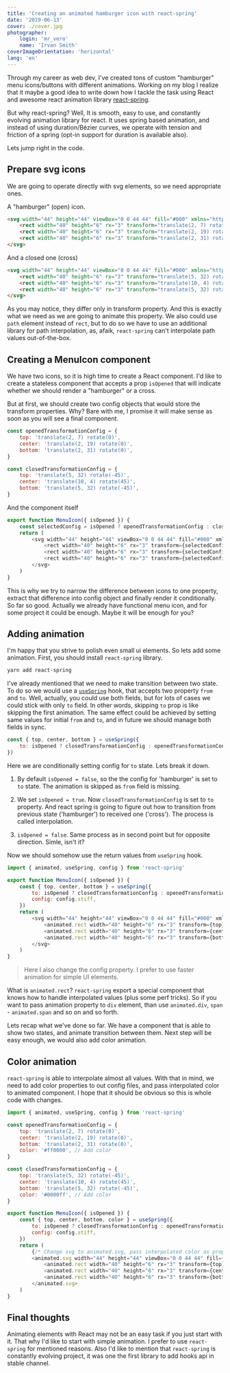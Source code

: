 ```yaml
---
title: 'Creating an animated hamburger icon with react-spring'
date: '2019-06-13'
cover: ./cover.jpg
photographer:
    login: 'mr_vero'
    name: 'Irvan Smith'
coverImageOrientation: 'horizontal'
lang: 'en'
---
```


Through my career as web dev, I've created tons of custom "hamburger" menu icons/buttons with different animations. Working on my blog I realize that it maybe a good idea to write down how I tackle the task using React and awesome react animation library [react-spring](https://www.react-spring.io/).

But why react-spring? Well, It is smooth, easy to use, and constantly evolving animation library for react. It uses spring based animation, and instead of using duration/Bézier curves, we operate with tension and friction of a spring (opt-in support for duration is available also).

Lets jump right in the code.

## Prepare svg icons

We are going to operate directly with svg elements, so we need appropriate ones.

A "hamburger" (open) icon.

```html
<svg width="44" height="44" viewBox="0 0 44 44" fill="#000" xmlns="http://www.w3.org/2000/svg">
    <rect width="40" height="6" rx="3" transform="translate(2, 7) rotate(0)" />
    <rect width="40" height="6" rx="3" transform="translate(2, 19) rotate(0)" />
    <rect width="40" height="6" rx="3" transform="translate(2, 31) rotate(0)" />
</svg>
```

And a closed one (cross)

```html
<svg width="44" height="44" viewBox="0 0 44 44" fill="#000" xmlns="http://www.w3.org/2000/svg">
    <rect width="40" height="6" rx="3" transform="translate(5, 32) rotate(-45)" />
    <rect width="40" height="6" rx="3" transform="translate(10, 4) rotate(45)" />
    <rect width="40" height="6" rx="3" transform="translate(5, 32) rotate(-45)" />
</svg>
```

As you may notice, they differ only in transform property. And this is exactly what we need as we are going to animate this property. We also could use `path` element instead of `rect`, but to do so we have to use an additional library for path interpolation, as, afaik, `react-spring` can't interpolate path values out-of-the-box.

## Creating a MenuIcon component

We have two icons, so it is high time to create a React component. I'd like to create a stateless component that accepts a prop `isOpened` that will indicate whether we should render a "hamburger" or a cross.

But at first, we should create two config objects that would store the transform properties. Why? Bare with me, I promise it will make sense as soon as you will see a final component.

```javascript
const openedTransformationConfig = {
    top: 'translate(2, 7) rotate(0)',
    center: 'translate(2, 19) rotate(0)',
    bottom: 'translate(2, 31) rotate(0)',
}

const closedTransformationConfig = {
    top: 'translate(5, 32) rotate(-45)',
    center: 'translate(10, 4) rotate(45)',
    bottom: 'translate(5, 32) rotate(-45)',
}
```

And the component itself

```javascript
export function MenuIcon({ isOpened }) {
    const selectedConfig = isOpened ? openedTransformationConfig : closedTransformationConfig
    return (
        <svg width="44" height="44" viewBox="0 0 44 44" fill="#000" xmlns="http://www.w3.org/2000/svg">
            <rect width="40" height="6" rx="3" transform={selectedConfig.top} />
            <rect width="40" height="6" rx="3" transform={selectedConfig.center} />
            <rect width="40" height="6" rx="3" transform={selectedConfig.bottom} />
        </svg>
    )
}
```

This is why we try to narrow the difference between icons to one property, extract that difference into config object and finally render it conditionally. So far so good. Actually we already have functional menu icon, and for some project it could be enough. Maybe it will be enough for you?

## Adding animation

I'm happy that you strive to polish even small ui elements. So lets add some animation. First, you should install `react-spring` library.

```bash
yarn add react-spring
```

I've already mentioned that we need to make transition between two state. To do so we would use a [`useSpring`](https://www.react-spring.io/docs/hooks/use-spring) hook, that accepts two property `from` and `to`. Well, actually, you could use both fields, but for lots of cases we could stick with only `to` field. In other words, skipping `to` prop is like skipping the first animation. The same effect could be achieved by setting same values for initial `from` and `to`, and in future we should manage both fields in sync.

```javascript
const { top, center, bottom } = useSpring({
    to: isOpened ? closedTransformationConfig : openedTransformationConfig,
})
```

Here we are conditionally setting config for `to` state. Lets break it down.

1.  By default `isOpened = false`, so the the config for 'hamburger' is set to `to` state. The animation is skipped as `from` field is missing.

2.  We set `isOpened = true`. Now `closedTransformationConfig` is set to `to` property. And react spring is going to figure out how to transition from previous state ('hamburger') to received one ('cross'). The process is called interpolation.

3.  `isOpened = false`. Same process as in second point but for opposite direction. Simle, isn't it?

Now we should somehow use the return values from `useSpring` hook.

```javascript
import { animated, useSpring, config } from 'react-spring'

export function MenuIcon({ isOpened }) {
    const { top, center, bottom } = useSpring({
        to: isOpened ? closedTransformationConfig : openedTransformationConfig,
        config: config.stiff,
    })
    return (
        <svg width="44" height="44" viewBox="0 0 44 44" fill="#000" xmlns="http://www.w3.org/2000/svg">
            <animated.rect width="40" height="6" rx="3" transform={top} />
            <animated.rect width="40" height="6" rx="3" transform={center} />
            <animated.rect width="40" height="6" rx="3" transform={bottom} />
        </svg>
    )
}
```

> Here I also change the config property. I prefer to use faster animation for simple UI elements.

What is `animated.rect`? `react-spring` export a special component that knows how to handle interpolated values (plus some perf tricks). So if you want to pass animation property to `div` element, than use `animated.div`, `span` - `animated.span` and so on and so forth.

Lets recap what we've done so far. We have a component that is able to show two states, and animate transition between them. Next step will be easy enough, we would also add color animation.

## Color animation

`react-spring` is able to interpolate almost all values. With that in mind, we need to add color properties to out config files, and pass interpolated color to animated component. I hope that it should be obvious so this is whole code with changes.

```javascript
import { animated, useSpring, config } from 'react-spring'

const openedTransformationConfig = {
    top: 'translate(2, 7) rotate(0)',
    center: 'translate(2, 19) rotate(0)',
    bottom: 'translate(2, 31) rotate(0)',
    color: '#ff0000', // Add color
}

const closedTransformationConfig = {
    top: 'translate(5, 32) rotate(-45)',
    center: 'translate(10, 4) rotate(45)',
    bottom: 'translate(5, 32) rotate(-45)',
    color: '#0000ff', // Add color
}

export function MenuIcon({ isOpened }) {
    const { top, center, bottom, color } = useSpring({
        to: isOpened ? closedTransformationConfig : openedTransformationConfig,
        config: config.stiff,
    })
    return (
        {/* Change svg to animated.svg, pass interpolated color as prop */}
        <animated.svg width="44" height="44" viewBox="0 0 44 44" fill={color} xmlns="http://www.w3.org/2000/svg">
            <animated.rect width="40" height="6" rx="3" transform={top} />
            <animated.rect width="40" height="6" rx="3" transform={center} />
            <animated.rect width="40" height="6" rx="3" transform={bottom} />
        </animated.svg>
    )
}
```

## Final thoughts

Animating elements with React may not be an easy task if you just start with it. That why I'd like to start with simple animation. I prefer to use `react-spring` for mentioned reasons. Also I'd like to mention that `react-spring` is constantly evolving project, it was one the first library to add hooks api in stable channel.

<!--

![Remote](./cover.jpg) -->
